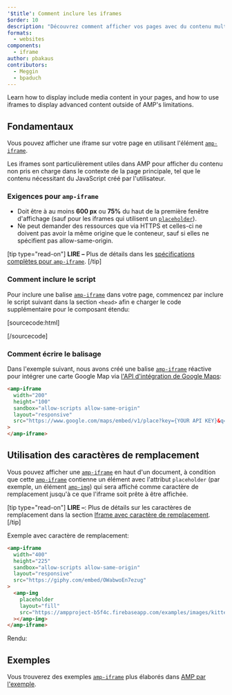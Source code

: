 ```yaml
---
'$title': Comment inclure les iframes
$order: 10
description: "Découvrez comment afficher vos pages avec du contenu multimédia et comment utiliser les iframes pour afficher du contenu avancé en dehors des limites d'AMP."
formats:
  - websites
components:
  - iframe
author: pbakaus
contributors:
  - Meggin
  - bpaduch
---
```


Learn how to display include media content in your pages, and how to use iframes to display advanced content outside of AMP's limitations.

## Fondamentaux

Vous pouvez afficher une iframe sur votre page en utilisant l'élément [`amp-iframe`](../../../../documentation/components/reference/amp-iframe.md).

Les iframes sont particulièrement utiles dans AMP pour afficher du contenu non pris en charge dans le contexte de la page principale, tel que le contenu nécessitant du JavaScript créé par l'utilisateur.

### Exigences pour `amp-iframe`

- Doit être à au moins **600 px** ou **75%** du haut de la première fenêtre d'affichage (sauf pour les iframes qui utilisent un [`placeholder`](#using-placeholders)).
- Ne peut demander des ressources que via HTTPS et celles-ci ne doivent pas avoir la même origine que le conteneur, sauf si elles ne spécifient pas allow-same-origin.

[tip type="read-on"] **LIRE –** Plus de détails dans les [spécifications complètes pour `amp-iframe`](../../../../documentation/components/reference/amp-iframe.md). [/tip]

### Comment inclure le script

Pour inclure une balise [`amp-iframe`](../../../../documentation/components/reference/amp-iframe.md) dans votre page, commencez par inclure le script suivant dans la section `<head>` afin e charger le code supplémentaire pour le composant étendu:

[sourcecode:html]

<script async custom-element="amp-iframe"
  src="https://cdn.ampproject.org/v0/amp-iframe-0.1.js"></script>

[/sourcecode]

### Comment écrire le balisage

Dans l'exemple suivant, nous avons créé une balise [`amp-iframe`](../../../../documentation/components/reference/amp-iframe.md) réactive pour intégrer une carte Google Map via [l'API d'intégration de Google Maps](https://developers.google.com/maps/documentation/embed/guide):

```html
<amp-iframe
  width="200"
  height="100"
  sandbox="allow-scripts allow-same-origin"
  layout="responsive"
  src="https://www.google.com/maps/embed/v1/place?key={YOUR API KEY}&q=europe"
>
</amp-iframe>
```

## Utilisation des caractères de remplacement <a name="using-placeholders"></a>

Vous pouvez afficher une [`amp-iframe`](../../../../documentation/components/reference/amp-iframe.md) en haut d'un document, à condition que cette [`amp-iframe`](../../../../documentation/components/reference/amp-iframe.md) contienne un élément avec l'attribut `placeholder` (par exemple, un élément [`amp-img`](../../../../documentation/components/reference/amp-img.md)) qui sera affiché comme caractère de remplacement jusqu'à ce que l'iframe soit prête à être affichée.

[tip type="read-on"] **LIRE –**: Plus de détails sur les caractères de remplacement dans la section [Iframe avec caractère de remplacement](../../../../documentation/components/reference/amp-iframe.md#iframe-with-placeholder). [/tip]

Exemple avec caractère de remplacement:

```html
<amp-iframe
  width="400"
  height="225"
  sandbox="allow-scripts allow-same-origin"
  layout="responsive"
  src="https://giphy.com/embed/OWabwoEn7ezug"
>
  <amp-img
    placeholder
    layout="fill"
    src="https://ampproject-b5f4c.firebaseapp.com/examples/images/kittens-biting.jpg"
  ></amp-img>
</amp-iframe>
```

Rendu:

<amp-iframe width="400" height="225" sandbox="allow-scripts allow-same-origin" layout="responsive" src="https://giphy.com/embed/OWabwoEn7ezug"><amp-img placeholder layout="fill" src="https://ampproject-b5f4c.firebaseapp.com/examples/images/kittens-biting.jpg"></amp-img></amp-iframe>

## Exemples

Vous trouverez des exemples [`amp-iframe`](../../../../documentation/components/reference/amp-iframe.md) plus élaborés dans [AMP par l'exemple](../../../../documentation/examples/documentation/amp-iframe.html).
